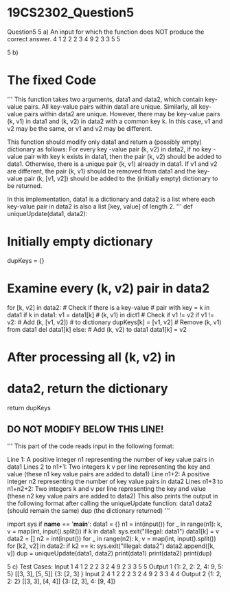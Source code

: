 # 19CS2302_Question5
Question5
5 a)
An input for which the function does NOT produce the correct answer.
4
1 2
2 2
3 
4 9
2
3 3
5 5

5 b)
# The fixed Code
'''
This function takes two arguments,
data1 and data2, which contain
key-value pairs. All key-value
pairs within data1 are unique.
Similarly, all key-value pairs
within data2 are unique. However,
there may be key-value pairs (k, v1)
in data1 and (k, v2) in data2 with a
common key k. In this case, v1 and
v2 may be the same, or v1 and v2 may
be different.

This function should modify only
data1 and return a (possibly empty)
dictionary as follows:
For every key
-value pair (k, v2) in
data2, if no key
-value pair with key
k exists in data1, then the pair
(k, v2) should be added to data1.
Otherwise, there is a unique pair
(k, v1) already in data1. If v1 and
v2 are different, the pair (k, v1)
should be removed from data1 and the
key-value pair (k, [v1, v2]) should
be added to the (initially empty)
dictionary to be returned.

In this implementation, data1 is a
dictionary and data2 is a list where each key-value pair in data2 is also
a list [key, value] of length 2.
'''
def uniqueUpdate(data1, data2):
 # Initially empty dictionary
 dupKeys = {}
 # Examine every (k, v2) pair in data2
 for [k, v2] in data2:
     # Check if there is a key-value
     # pair with key = k in data1
     if k in data1:
         v1 = data1[k]
         # (k, v1) in dict1
         # Check if v1 != v2
         if v1 != v2:
             # Add (k, [v1, v2])
             # to dictionary
             dupKeys[k] = [v1, v2]
             # Remove (k, v1) from data1
             del data1[k]
     else:
         # Add (k, v2) to data1
         data1[k] = v2
 # After processing all (k, v2) in
 # data2, return the dictionary
 return dupKeys
## DO NOT MODIFY BELOW THIS LINE! ##
'''
This part of the code reads input in
the following format:


Line 1: A positive integer n1
representing the number of key value
pairs in data1
Lines 2 to n1+1: Two integers k v
per line representing the key and
value (these n1 key value pairs are
added to data1)
Line n1+2: A positive integer n2
representing the number of key value
pairs in data2
Lines n1+3 to n1+n2+2: Two integers
k and v per line representing the
key and value (these n2 key value
pairs are added to data2)
This also prints the output in the
following format after calling the
uniqueUpdate function:
data1
data2 (should remain the same)
dup (the dictionary returned)
'''

import sys
if __name__ == '__main__':
    data1 = {}
    n1 = int(input())
    for _ in range(n1):
        k, v = map(int, input().split())
        if k in data1:
            sys.exit("Illegal: data1")
        data1[k] = v
    data2 = []
    n2 = int(input())
    for _ in range(n2):
        k, v = map(int, input().split())
        for [k2, v2] in data2:
            if k2 == k:
                sys.exit("Illegal: data2")
        data2.append([k, v])
    dup = uniqueUpdate(data1, data2)
    print(data1)
    print(data2)
    print(dup)
    
    
5 c)
Test Cases:
Input 1
4
1 2
2 2
3 2
4 9
2
3 3
5 5
Output 1
{1: 2, 2: 2, 4: 9, 5: 5}
[[3, 3], [5, 5]]
{3: [2, 3] }
Input 2
4
1 2
2 2
3 2
4 9
2 
3 3
4 4
Output 2
{1: 2, 2: 2}
[[3, 3], [4, 4]]
{3: [2, 3], 4: [9, 4]}
